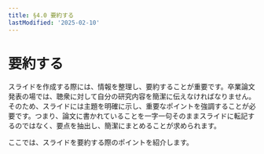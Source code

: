 ```yaml
---
title: §4.0 要約する
lastModified: '2025-02-10'
---
```


# 要約する

スライドを作成する際には、情報を整理し、要約することが重要です。卒業論文発表の場では、聴衆に対して自分の研究内容を簡潔に伝えなければなりません。そのため、スライドには主題を明確に示し、重要なポイントを強調することが必要です。つまり、論文に書かれていることを一字一句そのままスライドに転記するのではなく、要点を抽出し、簡潔にまとめることが求められます。

ここでは、スライドを要約する際のポイントを紹介します。
